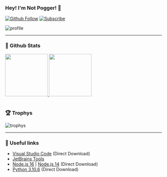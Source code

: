### Hey! I'm Not Pogger! 👋
[![Github Follow](https://img.shields.io/github/followers/not-pogger?color=1DA1F2&logo=github&label=Follow&style=for-the-badge)](https://github.com/not-pogger)
[![Subscribe](https://img.shields.io/badge/SUBSCRIBE-red?logo=youtube&style=for-the-badge)](https://www.youtube.com/channel/UCNJ-E6mXluBpM0lybA8jCqQ?sub_confirmation=1)

![profile](https://discord.c99.nl/widget/theme-2/535128034030649344.png)
<br />

<hr>

### 🧬 Github Stats
<a href="https://github.com/not_pogger"><img height="137px" src="https://github-readme-stats.vercel.app/api?username=not-pogger&count_private=true&theme=gradient" /> <img height="137px" src="https://github-readme-stats.vercel.app/api/top-langs/?username=anuraghazra&layout=compact&theme=gradient" /></a>
<br />
<br />

### 🏆 Trophys
![trophys](https://github-profile-trophy.vercel.app/?username=not-pogger&theme=discord_old_blurple&row=1&column=10)

---

### 🔗 Useful links
 
- [Visual Studio Code](https://code.visualstudio.com/docs/?dv=win) (Direct Download)
- [JetBrains Tools](https://www.jetbrains.com/products/#type=ide)
- [Node.js 16](https://nodejs.org/dist/v16.15.1/node-v16.15.1-x64.msi) | [Node.js 14](https://nodejs.org/dist/v14.15.5/node-v14.15.5-x64.msi) (Direct Download)
- [Python 3.10.6](https://www.python.org/ftp/python/3.10.6/python-3.10.6-amd64.exe) (Direct Download)
<br />
<br />
